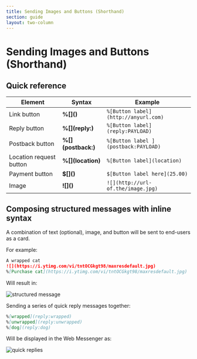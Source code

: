 ```yaml
---
title: Sending Images and Buttons (Shorthand)
section: guide
layout: two-column
---
```


# Sending Images and Buttons (Shorthand)

## Quick reference

Element  | Syntax | Example
--|---|--
 Link button | **%\[]()** | `%[Button label](http://anyurl.com)`
 Reply button | **%\[](reply:)** |  `%[Button label](reply:PAYLOAD)`
 Postback button | **%\[](postback:)**  |  `%[Button label ](postback:PAYLOAD)`
 Location request button | **%\[](location)** | `%[Button label](location)`
 Payment button | **$\[]()** | `$[Button label here](25.00)`
 Image | **!\[]()** | `![](http://url-of.the/image.jpg)`

## Composing structured messages with inline syntax

A combination of text (optional), image, and button will be sent to end-users as a card.

For example:

```markdown
A wrapped cat
![](https://i.ytimg.com/vi/tntOCGkgt98/maxresdefault.jpg)
%[Purchase cat](https://i.ytimg.com/vi/tntOCGkgt98/maxresdefault.jpg)
```

Will result in:

![structured message](/images/card.png)


Sending a series of quick reply messages together:

```markdown
%[wrapped](reply:wrapped)
%[unwrapped](reply:unwrapped)
%[dog](reply:dog)
```

Will be displayed in the Web Messenger as:

![quick replies](/images/reply-options.png)
